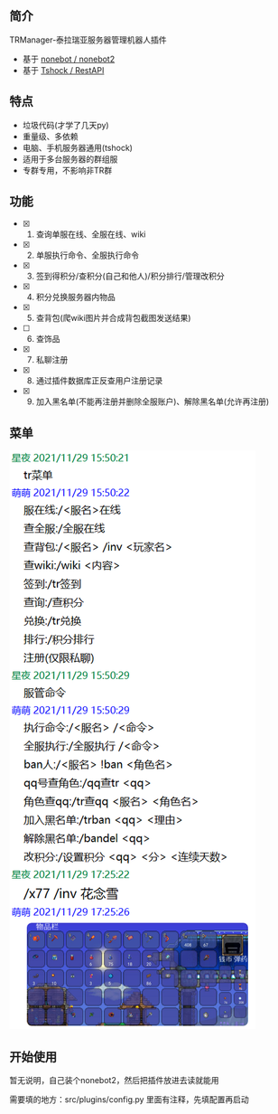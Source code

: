 ## 简介

TRManager-泰拉瑞亚服务器管理机器人插件
- 基于 [nonebot / nonebot2](https://github.com/nonebot/nonebot2)
- 基于 [Tshock / RestAPI](https://github.com/Pryaxis/TShock)

## 特点

- 垃圾代码(才学了几天py)
- 重量级、多依赖
- 电脑、手机服务器通用(tshock)
- 适用于多台服务器的群组服
- 专群专用，不影响非TR群

## 功能

* [x] 1. 查询单服在线、全服在线、wiki
* [x] 2. 单服执行命令、全服执行命令
* [x] 3. 签到得积分/查积分(自己和他人)/积分排行/管理改积分
* [x] 4. 积分兑换服务器内物品
* [x] 5. 查背包(爬wiki图片并合成背包截图发送结果)
* [ ] 6. 查饰品
* [x] 7. 私聊注册
* [x] 8. 通过插件数据库正反查用户注册记录
* [x] 9. 加入黑名单(不能再注册并删除全服账户)、解除黑名单(允许再注册)

## 菜单

![image](https://github.com/arcxingye/TRManager/blob/main/Example.png?raw=true)

## 开始使用

暂无说明，自己装个nonebot2，然后把插件放进去读就能用

需要填的地方：src/plugins/config.py 里面有注释，先填配置再启动
